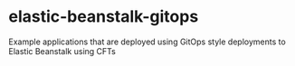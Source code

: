 # elastic-beanstalk-gitops
Example applications that are deployed using GitOps style deployments to Elastic Beanstalk using CFTs
